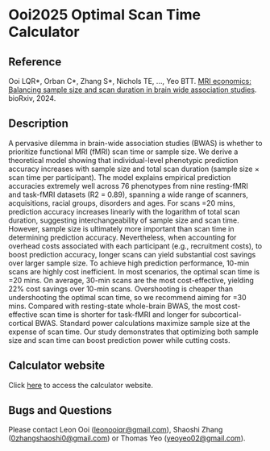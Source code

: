 # Ooi2025 Optimal Scan Time Calculator

## Reference
Ooi LQR*, Orban C*, Zhang S*, Nichols TE, ..., Yeo BTT. [MRI economics: Balancing sample size and scan duration in brain wide association studies](https://www.biorxiv.org/content/10.1101/2024.02.16.580448v1). bioRxiv, 2024. 

## Description
A pervasive dilemma in brain-wide association studies (BWAS) is whether to prioritize functional MRI (fMRI) scan time or sample size. We derive a theoretical model showing that individual-level phenotypic prediction accuracy increases with sample size and total scan duration (sample size × scan time per participant). The model explains empirical prediction accuracies extremely well across 76 phenotypes from nine resting-fMRI and task-fMRI datasets (R2 = 0.89), spanning a wide range of scanners, acquisitions, racial groups, disorders and ages. For scans =20 mins, prediction accuracy increases linearly with the logarithm of total scan duration, suggesting interchangeability of sample size and scan time. However, sample size is ultimately more important than scan time in determining prediction accuracy. Nevertheless, when accounting for overhead costs associated with each participant (e.g., recruitment costs), to boost prediction accuracy, longer scans can yield substantial cost savings over larger sample size. To achieve high prediction performance, 10-min scans are highly cost inefficient. In most scenarios, the optimal scan time is =20 mins. On average, 30-min scans are the most cost-effective, yielding 22% cost savings over 10-min scans. Overshooting is cheaper than undershooting the optimal scan time, so we recommend aiming for =30 mins. Compared with resting-state whole-brain BWAS, the most cost-effective scan time is shorter for task-fMRI and longer for subcortical-cortical BWAS. Standard power calculations maximize sample size at the expense of scan time. Our study demonstrates that optimizing both sample size and scan time can boost prediction power while cutting costs.

## Calculator website
Click [here](https://thomasyeolab.github.io/OptimalScanTimeCalculator/index.html) to access the calculator website.

## Bugs and Questions
Please contact Leon Ooi (leonooiqr@gmail.com), Shaoshi Zhang (0zhangshaoshi0@gmail.com) or Thomas Yeo (yeoyeo02@gmail.com).

